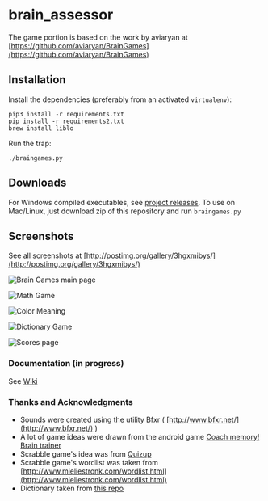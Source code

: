 # brain_assessor
The game portion is based on the work by aviaryan at [https://github.com/aviaryan/BrainGames](https://github.com/aviaryan/BrainGames)

## Installation
Install the dependencies (preferably from an activated `virtualenv`):

```shell
pip3 install -r requirements.txt
pip install -r requirements2.txt
brew install liblo
```

Run the trap:

```shell
./braingames.py
```

## Downloads
For Windows compiled executables, see [project releases](https://github.com/aviaryan/BrainGames/releases). To use on Mac/Linux, just download zip of this repository and run `braingames.py`

## Screenshots
See all screenshots at [http://postimg.org/gallery/3hgxmibys/](http://postimg.org/gallery/3hgxmibys/)

![Brain Games main page](http://s5.postimg.org/samoipo3b/braingames_1_0.png)

![Math Game](http://s5.postimg.org/5zytiqqt3/mathgame.png)

![Color Meaning](http://s5.postimg.org/cgcdmkoqf/colormeaning.png)

![Dictionary Game](http://s5.postimg.org/rawdn08xj/dictionary.png)

![Scores page](http://s5.postimg.org/5jdlwb31z/score.png)

### Documentation (in progress)
See [Wiki](https://github.com/aviaryan/BrainGames/wiki)

### Thanks and Acknowledgments
- Sounds were created using the utility Bfxr ( [http://www.bfxr.net/](http://www.bfxr.net/) )
- A lot of game ideas were drawn from the android game [Coach memory! Brain trainer](https://play.google.com/store/apps/details?id=bpi.master.coach.memory)
- Scrabble game's idea was from [Quizup](http://quizup.com)
- Scrabble game's wordlist was taken from [http://www.mieliestronk.com/wordlist.html](http://www.mieliestronk.com/wordlist.html)
- Dictionary taken from [this repo](https://github.com/aviaryan/gcide-dictionary-json)
